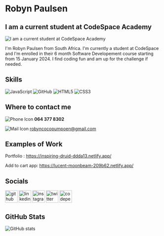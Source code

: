 <!--- 👋 Hi, I’m @Robyn011-
- 👀 I’m interested in ...
- 🌱 I’m currently learning ...
- 💞️ I’m looking to collaborate on ...
- 📫 How to reach me ...
- 😄 Pronouns: ...
- ⚡ Fun fact: ...--->

<!---
Robyn011/Robyn011 is a ✨ special ✨ repository because its `README.md` (this file) appears on your GitHub profile.
You can click the Preview link to take a look at your changes.
--->
# Robyn Paulsen
## I am a current student at CodeSpace Academy
![I am a current student at CodeSpace Academy](https://media.licdn.com/dms/image/D4D16AQGWNoCm37RN-w/profile-displaybackgroundimage-shrink_350_1400/0/1709544271260?e=1715212800&v=beta&t=q_8dgVq-G3mWEB6rrtDZ96tpoL3-Esq2iwNZIAtn5eo)

I'm Robyn Paulsen from South Africa. I'm currently a student at CodeSpace and I'm enrolled in their 6 month Software Developement course starting from 15 January 2024. I find coding fun and am up for the challenge if needed.

## Skills
![JavaScript](https://img.shields.io/badge/javascript-%23323330.svg?style=for-the-badge&logo=javascript&logoColor=%23F7DF1E)
![GitHub](https://img.shields.io/badge/github-%23121011.svg?style=for-the-badge&logo=github&logoColor=white)
![HTML5](https://img.shields.io/badge/html5-%23E34F26.svg?style=for-the-badge&logo=html5&logoColor=white)
![CSS3](https://img.shields.io/badge/css3-%231572B6.svg?style=for-the-badge&logo=css3&logoColor=white)

## Where to contact me
![Phone Icon](https://img.icons8.com/ios-filled/20/000000/phone.png)  **064 377 8302**

![Mail Icon](https://img.icons8.com/ios-glyphs/20/000000/new-post.png)   [robyncocopumpoen@gmail.com](mailto:robyncocopumpoen@gmail.com)



## Examples of Work

Portfolio : https://inspiring-druid-ddda13.netlify.app/

Add to cart app: https://lucent-moonbeam-209b62.netlify.app/

## Socials

[<img src='https://cdn.jsdelivr.net/npm/simple-icons@3.0.1/icons/github.svg' alt='github' height='40'>](https://github.com/Robyn011)  [<img src='https://cdn.jsdelivr.net/npm/simple-icons@3.0.1/icons/linkedin.svg' alt='linkedin' height='40'>](https://www.linkedin.com/in/robyn-paulsen-086a78295/)  [<img src='https://cdn.jsdelivr.net/npm/simple-icons@3.0.1/icons/instagram.svg' alt='instagram' height='40'>](https://www.instagram.com/rubyyy_1224/)  [<img src='https://cdn.jsdelivr.net/npm/simple-icons@3.0.1/icons/twitter.svg' alt='twitter' height='40'>](https://twitter.com/paulsen_robyn)  [<img src='https://cdn.jsdelivr.net/npm/simple-icons@3.0.1/icons/codepen.svg' alt='codepen' height='40'>](https://codepen.io/Robyn-Paulsen)  

## GitHub Stats

![GitHub stats](https://github-readme-stats.vercel.app/api?username=Robyn011&show_icons=true)  

